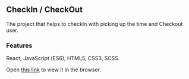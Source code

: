 ## CheckIn / CheckOut
The project that helps to checkIn with picking up the time and Checkout user.

### Features
React, JavaScript (ES6), HTML5, CSS3, SCSS.

Open [this link](https://olkaa.github.io/projects/famly/build) to view it in the browser.